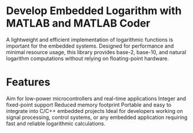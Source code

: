 # Develop Embedded Logarithm with MATLAB and MATLAB Coder
A lightweight and efficient implementation of logarithmic functions is important for the embedded systems. Designed for performance and minimal resource usage, this library provides  base-2, base-10, and natural logarithm computations without relying on floating-point hardware.

# Features
Aim for low-power microcontrollers and real-time applications
Integer and fixed-point support
Reduced memory footprint
Portable and easy to integrate into C/C++ embedded projects
Ideal for developers working on signal processing, control systems, or any embedded application requiring fast and reliable logarithmic calculations.
